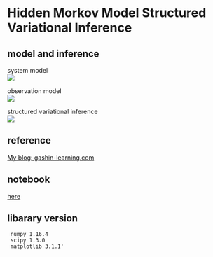 
# Hidden Morkov Model Structured Variational Inference


## model and inference
<dl>
  <dt>system model</dt>
  <img src="https://latex.codecogs.com/gif.latex?p(s_n|s_{n-1},&space;{\bf&space;A})=\prod_{i&space;=&space;1}^{K}&space;Cat({\bf&space;s}_n|{\bf&space;A}_{:,i})^{s_{n-1},&space;i}">
</dl>
<dl>
  <dt>observation model</dt>
  <img src="https://latex.codecogs.com/gif.latex?p(x_n|s_n)=\prod_{k&space;=&space;1}^{K}&space;Poi(x_n|\lambda_k)^{s_n,&space;k}$$\(\lambda_k\)">
</dl>
<dl>
  <dt>structured variational inference</dt>
 <img src="https://latex.codecogs.com/gif.latex?p({\bf&space;S},&space;\boldsymbol\lambda,&space;{\bf&space;A},&space;\boldsymbol\pi)&space;\approx&space;q({\bf&space;S})q(\boldsymbol\lambda,&space;{\bf&space;A},&space;\boldsymbol\pi)">
</dl>



## reference
[My blog: gashin-learning.com](https://gashin-learning.hatenablog.com/entry/2019/08/25/222422)


## notebook
[here](https://github.com/Gashin-Learning/blog_contents/blob/master/001_HMM_Structured_VI/Comparison_between_HMM_structured_VI_and_PMM_VI.ipynb)

## libarary version

```
 numpy 1.16.4
 scipy 1.3.0 
 matplotlib 3.1.1'
```
